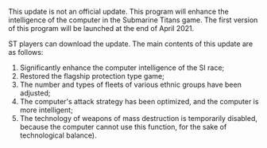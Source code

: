This update is not an official update. 
This program will enhance the intelligence of the computer in the Submarine Titans game. 
The first version of this program will be launched at the end of April 2021. 

ST players can download the update. The main contents of this update are as follows:
1. Significantly enhance the computer intelligence of the SI race;
2. Restored the flagship protection type game;
3. The number and types of fleets of various ethnic groups have been adjusted;
4. The computer's attack strategy has been optimized, and the computer is more intelligent;
5. The technology of weapons of mass destruction is temporarily disabled, because the computer cannot use this function, for the sake of technological balance). 
